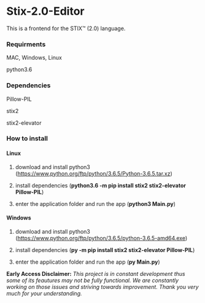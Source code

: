 # Stix-2.0-Editor
This is a frontend for the STIX™ (2.0) language.

### Requirments
MAC, Windows, Linux

python3.6

### Dependencies
Pillow-PIL

stix2

stix2-elevator

### How to install

#### Linux
1. download and install python3 (https://www.python.org/ftp/python/3.6.5/Python-3.6.5.tar.xz)

2. install dependencies (**python3.6 -m pip install stix2 stix2-elevator Pillow-PIL**)

3. enter the application folder and run the app (**python3 Main.py**)

#### Windows
1. download and install python3 (https://www.python.org/ftp/python/3.6.5/python-3.6.5-amd64.exe)

3. install dependencies (**py -m pip install stix2 stix2-elevator Pillow-PIL**)

4. enter the application folder and run the app (**py Main.py**)


**Early Access Disclaimer:** *This project is in constant development thus some of its feautures may not be fully functional. We are constantly working on those issues and striving towards improvement. Thank you very much for your understanding.*
